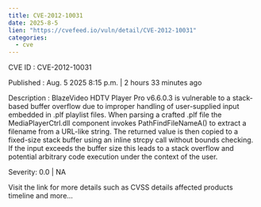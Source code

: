 ```yaml
--- 
title: CVE-2012-10031
date: 2025-8-5
lien: "https://cvefeed.io/vuln/detail/CVE-2012-10031"
categories:
  - cve
---
```


CVE ID : CVE-2012-10031

Published :  Aug. 5
2025
8:15 p.m. | 2 hours
33 minutes ago

Description : BlazeVideo HDTV Player Pro v6.6.0.3 is vulnerable to a stack-based buffer overflow due to improper handling of user-supplied input embedded in .plf playlist files. When parsing a crafted .plf file
the MediaPlayerCtrl.dll component invokes PathFindFileNameA() to extract a filename from a URL-like string. The returned value is then copied to a fixed-size stack buffer using an inline strcpy call without bounds checking. If the input exceeds the buffer size
this leads to a stack overflow and potential arbitrary code execution under the context of the user.

Severity: 0.0 | NA

Visit the link for more details
such as CVSS details
affected products
timeline
and more...
